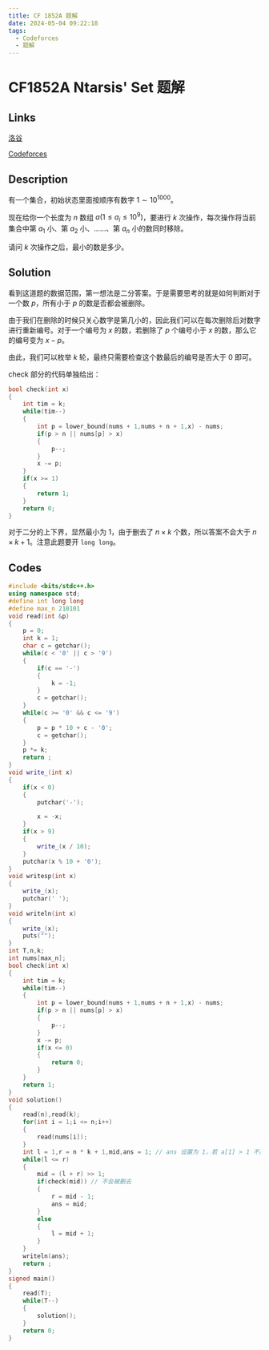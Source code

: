 ```yaml
---
title: CF 1852A 题解
date: 2024-05-04 09:22:18
tags:
  - Codeforces
  - 题解
---
```

<!---->
<!--more-->

# CF1852A Ntarsis' Set 题解

## Links

[洛谷](https://www.luogu.com.cn/problem/CF1852A)

[Codeforces](https://codeforces.com/problemset/problem/1852/A)

## Description

有一个集合，初始状态里面按顺序有数字 $1 \sim 10^{1000}$。

现在给你一个长度为 $n$ 数组 $a (1\leq a_i \leq 10^9 )$，要进行 $k$ 次操作，每次操作将当前集合中第 $a_1$ 小、第 $a_2$ 小、......、第 $a_n$ 小的数同时移除。

请问 $k$ 次操作之后，最小的数是多少。

## Solution

看到这道题的数据范围，第一想法是二分答案。于是需要思考的就是如何判断对于一个数 $p$，所有小于 $p$ 的数是否都会被删除。

由于我们在删除的时候只关心数字是第几小的，因此我们可以在每次删除后对数字进行重新编号。对于一个编号为 $x$ 的数，若删除了 $p$ 个编号小于 $x$ 的数，那么它的编号变为 $x - p$。

由此，我们可以枚举 $k$ 轮，最终只需要检查这个数最后的编号是否大于 $0$ 即可。

check 部分的代码单独给出：

```cpp
bool check(int x)
{
    int tim = k;
    while(tim--)
    {
        int p = lower_bound(nums + 1,nums + n + 1,x) - nums;
        if(p > n || nums[p] > x)
        {
            p--;
        }
        x -= p;
    }
    if(x >= 1)
    {
        return 1;
    }
    return 0;
}
```

对于二分的上下界，显然最小为 $1$，由于删去了 $n \times k$ 个数，所以答案不会大于 $n \times k + 1$。注意此题要开 `long long`。

## Codes

```cpp
#include <bits/stdc++.h>
using namespace std;
#define int long long
#define max_n 210101
void read(int &p)
{
    p = 0;
    int k = 1;
    char c = getchar();
    while(c < '0' || c > '9')
    {
        if(c == '-')
        {
            k = -1;
        }
        c = getchar();
    }
    while(c >= '0' && c <= '9')
    {
        p = p * 10 + c - '0';
        c = getchar();
    }
    p *= k;
    return ;
}
void write_(int x)
{
    if(x < 0)
    {
        putchar('-');

        x = -x;
    }
    if(x > 9)
    {
        write_(x / 10);
    }
    putchar(x % 10 + '0');
}
void writesp(int x)
{
    write_(x);
    putchar(' ');
}
void writeln(int x)
{
    write_(x);
    puts("");
}
int T,n,k;
int nums[max_n];
bool check(int x)
{
    int tim = k;
    while(tim--)
    {
        int p = lower_bound(nums + 1,nums + n + 1,x) - nums;
        if(p > n || nums[p] > x)
        {
            p--;
        }
        x -= p;
        if(x <= 0)
        {
            return 0;
        }
    }
    return 1;
}
void solution()
{
    read(n),read(k);
    for(int i = 1;i <= n;i++)
    {
        read(nums[i]);
    }
    int l = 1,r = n * k + 1,mid,ans = 1; // ans 设置为 1，若 a[1] > 1 不影响
    while(l <= r)
    {
        mid = (l + r) >> 1;
        if(check(mid)) // 不会被删去
        {
            r = mid - 1;
            ans = mid;
        }
        else
        {
            l = mid + 1;
        }
    }
    writeln(ans);
    return ;
}
signed main()
{
    read(T);
    while(T--)
    {
        solution();
    }
    return 0;
}
```